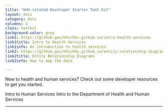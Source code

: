 ```yaml
---
title: "HHS-related Developer Starter Tool Kit"
layout: docs
category: docs
columns: 2
class: toolkit
background-color: grey
link1: https://github.gov/hhs/hhs.github.io/intro-health-services
link1title: Intro to Health Services
link1info: An introduction to health services
link2: https://github.gov/hhs/hhs.github.io/entity-relationship-diagrams
link2title: Entity Relationship Diagrams
link2info: How to map the data

---
```


New to health and human services? Check out some developer resources to get you started.

Intro to Human Services
Intro to the Department of Health and Human Services

---
